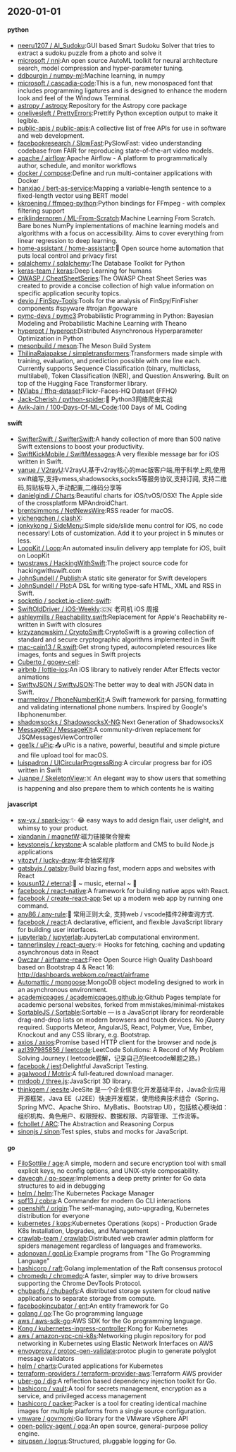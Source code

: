 ## 2020-01-01

#### python
* [neeru1207 / AI_Sudoku](https://github.com/neeru1207/AI_Sudoku):GUI based Smart Sudoku Solver that tries to extract a sudoku puzzle from a photo and solve it
* [microsoft / nni](https://github.com/microsoft/nni):An open source AutoML toolkit for neural architecture search, model compression and hyper-parameter tuning.
* [ddbourgin / numpy-ml](https://github.com/ddbourgin/numpy-ml):Machine learning, in numpy
* [microsoft / cascadia-code](https://github.com/microsoft/cascadia-code):This is a fun, new monospaced font that includes programming ligatures and is designed to enhance the modern look and feel of the Windows Terminal.
* [astropy / astropy](https://github.com/astropy/astropy):Repository for the Astropy core package
* [onelivesleft / PrettyErrors](https://github.com/onelivesleft/PrettyErrors):Prettify Python exception output to make it legible.
* [public-apis / public-apis](https://github.com/public-apis/public-apis):A collective list of free APIs for use in software and web development.
* [facebookresearch / SlowFast](https://github.com/facebookresearch/SlowFast):PySlowFast: video understanding codebase from FAIR for reproducing state-of-the-art video models.
* [apache / airflow](https://github.com/apache/airflow):Apache Airflow - A platform to programmatically author, schedule, and monitor workflows
* [docker / compose](https://github.com/docker/compose):Define and run multi-container applications with Docker
* [hanxiao / bert-as-service](https://github.com/hanxiao/bert-as-service):Mapping a variable-length sentence to a fixed-length vector using BERT model
* [kkroening / ffmpeg-python](https://github.com/kkroening/ffmpeg-python):Python bindings for FFmpeg - with complex filtering support
* [eriklindernoren / ML-From-Scratch](https://github.com/eriklindernoren/ML-From-Scratch):Machine Learning From Scratch. Bare bones NumPy implementations of machine learning models and algorithms with a focus on accessibility. Aims to cover everything from linear regression to deep learning.
* [home-assistant / home-assistant](https://github.com/home-assistant/home-assistant):🏡
Open source home automation that puts local control and privacy first
* [sqlalchemy / sqlalchemy](https://github.com/sqlalchemy/sqlalchemy):The Database Toolkit for Python
* [keras-team / keras](https://github.com/keras-team/keras):Deep Learning for humans
* [OWASP / CheatSheetSeries](https://github.com/OWASP/CheatSheetSeries):The OWASP Cheat Sheet Series was created to provide a concise collection of high value information on specific application security topics.
* [devio / FinSpy-Tools](https://github.com/devio/FinSpy-Tools):Tools for the analysis of FinSpy/FinFisher components #spyware #trojan #govware
* [pymc-devs / pymc3](https://github.com/pymc-devs/pymc3):Probabilistic Programming in Python: Bayesian Modeling and Probabilistic Machine Learning with Theano
* [hyperopt / hyperopt](https://github.com/hyperopt/hyperopt):Distributed Asynchronous Hyperparameter Optimization in Python
* [mesonbuild / meson](https://github.com/mesonbuild/meson):The Meson Build System
* [ThilinaRajapakse / simpletransformers](https://github.com/ThilinaRajapakse/simpletransformers):Transformers made simple with training, evaluation, and prediction possible with one line each. Currently supports Sequence Classification (binary, multiclass, multilabel), Token Classification (NER), and Question Answering. Built on top of the Hugging Face Transformer library.
* [NVlabs / ffhq-dataset](https://github.com/NVlabs/ffhq-dataset):Flickr-Faces-HQ Dataset (FFHQ)
* [Jack-Cherish / python-spider](https://github.com/Jack-Cherish/python-spider):🌈
Python3网络爬虫实战
* [Avik-Jain / 100-Days-Of-ML-Code](https://github.com/Avik-Jain/100-Days-Of-ML-Code):100 Days of ML Coding

#### swift
* [SwifterSwift / SwifterSwift](https://github.com/SwifterSwift/SwifterSwift):A handy collection of more than 500 native Swift extensions to boost your productivity.
* [SwiftKickMobile / SwiftMessages](https://github.com/SwiftKickMobile/SwiftMessages):A very flexible message bar for iOS written in Swift.
* [yanue / V2rayU](https://github.com/yanue/V2rayU):V2rayU,基于v2ray核心的mac版客户端,用于科学上网,使用swift编写,支持vmess,shadowsocks,socks5等服务协议,支持订阅, 支持二维码,剪贴板导入,手动配置,二维码分享等
* [danielgindi / Charts](https://github.com/danielgindi/Charts):Beautiful charts for iOS/tvOS/OSX! The Apple side of the crossplatform MPAndroidChart.
* [brentsimmons / NetNewsWire](https://github.com/brentsimmons/NetNewsWire):RSS reader for macOS.
* [yichengchen / clashX](https://github.com/yichengchen/clashX):
* [jonkykong / SideMenu](https://github.com/jonkykong/SideMenu):Simple side/slide menu control for iOS, no code necessary! Lots of customization. Add it to your project in 5 minutes or less.
* [LoopKit / Loop](https://github.com/LoopKit/Loop):An automated insulin delivery app template for iOS, built on LoopKit
* [twostraws / HackingWithSwift](https://github.com/twostraws/HackingWithSwift):The project source code for hackingwithswift.com
* [JohnSundell / Publish](https://github.com/JohnSundell/Publish):A static site generator for Swift developers
* [JohnSundell / Plot](https://github.com/JohnSundell/Plot):A DSL for writing type-safe HTML, XML and RSS in Swift.
* [socketio / socket.io-client-swift](https://github.com/socketio/socket.io-client-swift):
* [SwiftOldDriver / iOS-Weekly](https://github.com/SwiftOldDriver/iOS-Weekly):🇨🇳
老司机 iOS 周报
* [ashleymills / Reachability.swift](https://github.com/ashleymills/Reachability.swift):Replacement for Apple's Reachability re-written in Swift with closures
* [krzyzanowskim / CryptoSwift](https://github.com/krzyzanowskim/CryptoSwift):CryptoSwift is a growing collection of standard and secure cryptographic algorithms implemented in Swift
* [mac-cain13 / R.swift](https://github.com/mac-cain13/R.swift):Get strong typed, autocompleted resources like images, fonts and segues in Swift projects
* [Cuberto / gooey-cell](https://github.com/Cuberto/gooey-cell):
* [airbnb / lottie-ios](https://github.com/airbnb/lottie-ios):An iOS library to natively render After Effects vector animations
* [SwiftyJSON / SwiftyJSON](https://github.com/SwiftyJSON/SwiftyJSON):The better way to deal with JSON data in Swift.
* [marmelroy / PhoneNumberKit](https://github.com/marmelroy/PhoneNumberKit):A Swift framework for parsing, formatting and validating international phone numbers. Inspired by Google's libphonenumber.
* [shadowsocks / ShadowsocksX-NG](https://github.com/shadowsocks/ShadowsocksX-NG):Next Generation of ShadowsocksX
* [MessageKit / MessageKit](https://github.com/MessageKit/MessageKit):A community-driven replacement for JSQMessagesViewController
* [gee1k / uPic](https://github.com/gee1k/uPic):📤
uPic is a native, powerful, beautiful and simple picture and file upload tool for macOS.
* [luispadron / UICircularProgressRing](https://github.com/luispadron/UICircularProgressRing):A circular progress bar for iOS written in Swift
* [Juanpe / SkeletonView](https://github.com/Juanpe/SkeletonView):☠️
An elegant way to show users that something is happening and also prepare them to which contents he is waiting

#### javascript
* [sw-yx / spark-joy](https://github.com/sw-yx/spark-joy):✨
😂
easy ways to add design flair, user delight, and whimsy to your product.
* [xiandanin / magnetW](https://github.com/xiandanin/magnetW):磁力链接聚合搜索
* [keystonejs / keystone](https://github.com/keystonejs/keystone):A scalable platform and CMS to build Node.js applications
* [vitozyf / lucky-draw](https://github.com/vitozyf/lucky-draw):年会抽奖程序
* [gatsbyjs / gatsby](https://github.com/gatsbyjs/gatsby):Build blazing fast, modern apps and websites with React
* [kousun12 / eternal](https://github.com/kousun12/eternal):👾
~ music, eternal ~
👾
* [facebook / react-native](https://github.com/facebook/react-native):A framework for building native apps with React.
* [facebook / create-react-app](https://github.com/facebook/create-react-app):Set up a modern web app by running one command.
* [any86 / any-rule](https://github.com/any86/any-rule):🦕 常用正则大全, 支持web / vscode插件2种查询方式.
* [facebook / react](https://github.com/facebook/react):A declarative, efficient, and flexible JavaScript library for building user interfaces.
* [jupyterlab / jupyterlab](https://github.com/jupyterlab/jupyterlab):JupyterLab computational environment.
* [tannerlinsley / react-query](https://github.com/tannerlinsley/react-query):⚛️
Hooks for fetching, caching and updating asynchronous data in React
* [0wczar / airframe-react](https://github.com/0wczar/airframe-react):Free Open Source High Quality Dashboard based on Bootstrap 4 & React 16: http://dashboards.webkom.co/react/airframe
* [Automattic / mongoose](https://github.com/Automattic/mongoose):MongoDB object modeling designed to work in an asynchronous environment.
* [academicpages / academicpages.github.io](https://github.com/academicpages/academicpages.github.io):Github Pages template for academic personal websites, forked from mmistakes/minimal-mistakes
* [SortableJS / Sortable](https://github.com/SortableJS/Sortable):Sortable — is a JavaScript library for reorderable drag-and-drop lists on modern browsers and touch devices. No jQuery required. Supports Meteor, AngularJS, React, Polymer, Vue, Ember, Knockout and any CSS library, e.g. Bootstrap.
* [axios / axios](https://github.com/axios/axios):Promise based HTTP client for the browser and node.js
* [azl397985856 / leetcode](https://github.com/azl397985856/leetcode):LeetCode Solutions: A Record of My Problem Solving Journey.( leetcode题解，记录自己的leetcode解题之路。)
* [facebook / jest](https://github.com/facebook/jest):Delightful JavaScript Testing.
* [agalwood / Motrix](https://github.com/agalwood/Motrix):A full-featured download manager.
* [mrdoob / three.js](https://github.com/mrdoob/three.js):JavaScript 3D library.
* [thinkgem / jeesite](https://github.com/thinkgem/jeesite):JeeSite 是一个企业信息化开发基础平台，Java企业应用开源框架，Java EE（J2EE）快速开发框架，使用经典技术组合（Spring、Spring MVC、Apache Shiro、MyBatis、Bootstrap UI），包括核心模块如：组织机构、角色用户、权限授权、数据权限、内容管理、工作流等。
* [fchollet / ARC](https://github.com/fchollet/ARC):The Abstraction and Reasoning Corpus
* [sinonjs / sinon](https://github.com/sinonjs/sinon):Test spies, stubs and mocks for JavaScript.

#### go
* [FiloSottile / age](https://github.com/FiloSottile/age):A simple, modern and secure encryption tool with small explicit keys, no config options, and UNIX-style composability.
* [davecgh / go-spew](https://github.com/davecgh/go-spew):Implements a deep pretty printer for Go data structures to aid in debugging
* [helm / helm](https://github.com/helm/helm):The Kubernetes Package Manager
* [spf13 / cobra](https://github.com/spf13/cobra):A Commander for modern Go CLI interactions
* [openshift / origin](https://github.com/openshift/origin):The self-managing, auto-upgrading, Kubernetes distribution for everyone
* [kubernetes / kops](https://github.com/kubernetes/kops):Kubernetes Operations (kops) - Production Grade K8s Installation, Upgrades, and Management
* [crawlab-team / crawlab](https://github.com/crawlab-team/crawlab):Distributed web crawler admin platform for spiders management regardless of languages and frameworks.
* [adonovan / gopl.io](https://github.com/adonovan/gopl.io):Example programs from "The Go Programming Language"
* [hashicorp / raft](https://github.com/hashicorp/raft):Golang implementation of the Raft consensus protocol
* [chromedp / chromedp](https://github.com/chromedp/chromedp):A faster, simpler way to drive browsers supporting the Chrome DevTools Protocol.
* [chubaofs / chubaofs](https://github.com/chubaofs/chubaofs):A distributed storage system for cloud native applications to separate storage from compute.
* [facebookincubator / ent](https://github.com/facebookincubator/ent):An entity framework for Go
* [golang / go](https://github.com/golang/go):The Go programming language
* [aws / aws-sdk-go](https://github.com/aws/aws-sdk-go):AWS SDK for the Go programming language.
* [Kong / kubernetes-ingress-controller](https://github.com/Kong/kubernetes-ingress-controller):Kong for Kubernetes
* [aws / amazon-vpc-cni-k8s](https://github.com/aws/amazon-vpc-cni-k8s):Networking plugin repository for pod networking in Kubernetes using Elastic Network Interfaces on AWS
* [envoyproxy / protoc-gen-validate](https://github.com/envoyproxy/protoc-gen-validate):protoc plugin to generate polyglot message validators
* [helm / charts](https://github.com/helm/charts):Curated applications for Kubernetes
* [terraform-providers / terraform-provider-aws](https://github.com/terraform-providers/terraform-provider-aws):Terraform AWS provider
* [uber-go / dig](https://github.com/uber-go/dig):A reflection based dependency injection toolkit for Go.
* [hashicorp / vault](https://github.com/hashicorp/vault):A tool for secrets management, encryption as a service, and privileged access management
* [hashicorp / packer](https://github.com/hashicorp/packer):Packer is a tool for creating identical machine images for multiple platforms from a single source configuration.
* [vmware / govmomi](https://github.com/vmware/govmomi):Go library for the VMware vSphere API
* [open-policy-agent / opa](https://github.com/open-policy-agent/opa):An open source, general-purpose policy engine.
* [sirupsen / logrus](https://github.com/sirupsen/logrus):Structured, pluggable logging for Go.
